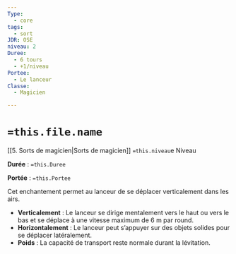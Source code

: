 ```yaml
---
Type:
  - core
tags:
  - sort
JDR: OSE
niveau: 2
Duree:
  - 6 tours
  - +1/niveau
Portee:
  - Le lanceur
Classe:
  - Magicien

---
```

# `=this.file.name`  

[[5. Sorts de magicien|Sorts de magicien]] `=this.niveau`e Niveau

**Durée** : `=this.Duree` 

**Portée** : `=this.Portee`

Cet enchantement permet au lanceur de se déplacer verticalement dans les airs.

- **Verticalement** : Le lanceur se dirige mentalement vers le haut ou vers le bas et se déplace à une vitesse maximum de 6 m par round.
- **Horizontalement** : Le lanceur peut s’appuyer sur des objets solides pour se déplacer latéralement.
- **Poids** : La capacité de transport reste normale durant la lévitation.